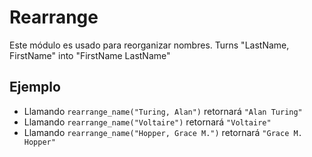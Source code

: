 Rearrange
=========

Este módulo es usado para reorganizar nombres.
Turns "LastName, FirstName" into "FirstName LastName"

## Ejemplo

* Llamando `rearrange_name("Turing, Alan")` retornará `"Alan Turing"`
* Llamando `rearrange_name("Voltaire")` retornará `"Voltaire"`
* Llamando `rearrange_name("Hopper, Grace M.")` retornará `"Grace M. Hopper"`
